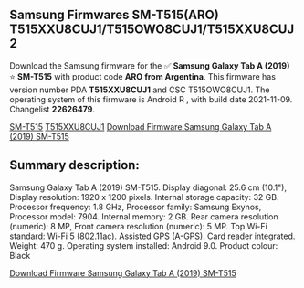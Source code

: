 <h2>Samsung Firmwares SM-T515(ARO) T515XXU8CUJ1/T515OWO8CUJ1/T515XXU8CUJ2</h2>
Download the Samsung firmware for the ✅ <strong>Samsung Galaxy Tab A (2019) </strong> ⭐ <strong>SM-T515</strong> with product code <strong>ARO</strong> <strong> from Argentina</strong>. This firmware has version number PDA <strong>T515XXU8CUJ1</strong> and CSC T515OWO8CUJ1. The operating system of this firmware is Android R , with build date 2021-11-09. Changelist <strong>22626479</strong>.


[SM-T515](https://samfirm.shop/samsung/model/SM-T515)
[T515XXU8CUJ1](https://samfirm.shop/samsung/pda/T515XXU8CUJ1)
[Download Firmware Samsung Galaxy Tab A (2019) SM-T515](https://samfirm.shop/samsung/firmware/473203)
<h2>Summary description:</h2>
<p>Samsung Galaxy Tab A (2019) SM-T515. Display diagonal: 25.6 cm (10.1"), Display resolution: 1920 x 1200 pixels. Internal storage capacity: 32 GB. Processor frequency: 1.8 GHz, Processor family: Samsung Exynos, Processor model: 7904. Internal memory: 2 GB. Rear camera resolution (numeric): 8 MP, Front camera resolution (numeric): 5 MP. Top Wi-Fi standard: Wi-Fi 5 (802.11ac). Assisted GPS (A-GPS). Card reader integrated. Weight: 470 g. Operating system installed: Android 9.0. Product colour: Black</p>


[Download Firmware Samsung Galaxy Tab A (2019) SM-T515](https://samfirm.shop/samsung/firmware/473203)
